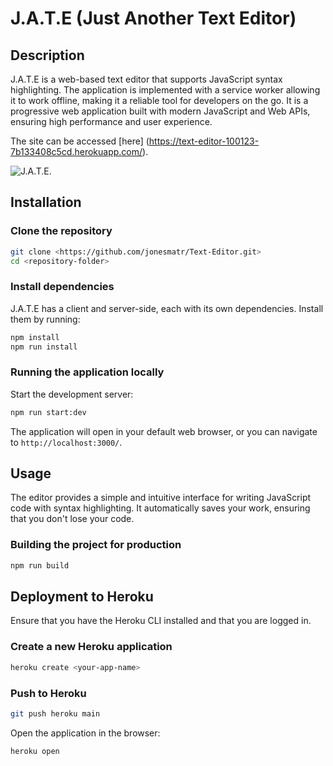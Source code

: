 
# J.A.T.E (Just Another Text Editor)

## Description
J.A.T.E is a web-based text editor that supports JavaScript syntax highlighting. The application is implemented with a service worker allowing it to work offline, making it a reliable tool for developers on the go. It is a progressive web application built with modern JavaScript and Web APIs, ensuring high performance and user experience.

The site can be accessed [here] (https://text-editor-100123-7b133408c5cd.herokuapp.com/).

![J.A.T.E.](./client/src/images/Website-Screenshot.jpg) 

## Installation

### Clone the repository
```sh
git clone <https://github.com/jonesmatr/Text-Editor.git>
cd <repository-folder>
```

### Install dependencies
J.A.T.E has a client and server-side, each with its own dependencies. Install them by running:
```sh
npm install
npm run install
```

### Running the application locally
Start the development server:
```sh
npm run start:dev
```
The application will open in your default web browser, or you can navigate to `http://localhost:3000/`.

## Usage
The editor provides a simple and intuitive interface for writing JavaScript code with syntax highlighting. It automatically saves your work, ensuring that you don't lose your code.

### Building the project for production
```sh
npm run build
```

## Deployment to Heroku
Ensure that you have the Heroku CLI installed and that you are logged in.

### Create a new Heroku application
```sh
heroku create <your-app-name>
```

### Push to Heroku
```sh
git push heroku main
```

Open the application in the browser:
```sh
heroku open
```
